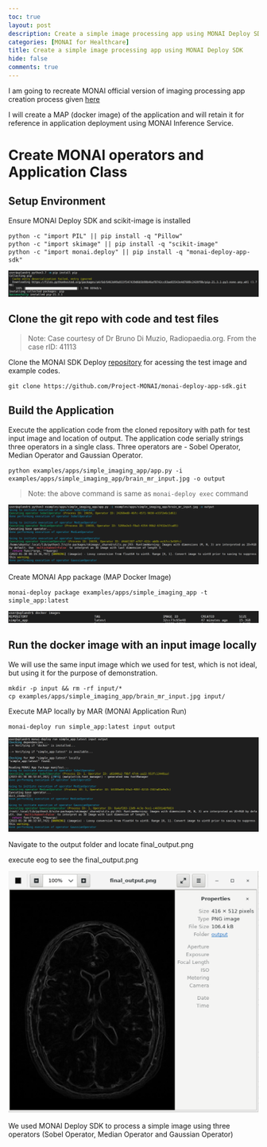 ```yaml
---
toc: true
layout: post
description: Create a simple image processing app using MONAI Deploy SDK
categories: [MONAI for Healthcare]
title: Create a simple image processing app using MONAI Deploy SDK
hide: false
comments: true
---
```


I am going to recreate MONAI official version of imaging processing app creation process given [here](https://docs.monai.io/projects/monai-deploy-app-sdk/en/latest/notebooks/tutorials/01_simple_app.html)

I will create a MAP (docker image) of the application and will retain it for reference in application deployment using MONAI Inference Service. 

# Create MONAI operators and Application Class

## Setup Environment

Ensure MONAI Deploy SDK and scikit-image is installed 

```
python -c "import PIL" || pip install -q "Pillow"
python -c "import skimage" || pip install -q "scikit-image"
python -c "import monai.deploy" || pip install -q "monai-deploy-app-sdk"
```

![](/images/2022-01-27-install-monai-deploy/image1.png)

## Clone the git repo with code and test files

> Note: Case courtesy of Dr Bruno Di Muzio, Radiopaedia.org. From the case rID: 41113

Clone the MONAI SDK Deploy [repository](https://github.com/Project-MONAI/monai-deploy-app-sdk.git) for acessing the test image and example codes.

```
git clone https://github.com/Project-MONAI/monai-deploy-app-sdk.git
```

## Build the Application

Execute the application code from the cloned repository with path for test input image and location of output. The application code serially strings three operators in a single class. Three operators are - Sobel Operator, Median Operator and Gaussian Operator. 

```
python examples/apps/simple_imaging_app/app.py -i examples/apps/simple_imaging_app/brain_mr_input.jpg -o output
```

> Note: the above command is same as `monai-deploy exec` command

![](/images/2022-01-29-creating-simple-app-using-monai-deploy/image1.png)

Create MONAI App package (MAP Docker Image)

```
monai-deploy package examples/apps/simple_imaging_app -t simple_app:latest
```

![](/images/2022-01-29-creating-simple-app-using-monai-deploy/image2.png)

## Run the docker image with an input image locally

We will use the same input image which we used for test, which is not ideal, but using it for the purpose of demonstration.

```
mkdir -p input && rm -rf input/*
cp examples/apps/simple_imaging_app/brain_mr_input.jpg input/
```

Execute MAP locally by MAR (MONAI Application Run)

```
monai-deploy run simple_app:latest input output
```

![](/images/2022-01-29-creating-simple-app-using-monai-deploy/image3.png)

Navigate to the output folder and locate final_output.png

execute eog to see the final_output.png

![](/images/2022-01-29-creating-simple-app-using-monai-deploy/image4.png)

We used MONAI Deploy SDK to process a simple image using three operators (Sobel Operator, Median Operator and Gaussian Operator)
